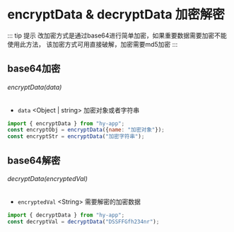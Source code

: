 # encryptData & decryptData 加密解密

::: tip 提示
改加密方式是通过base64进行简单加密，如果重要数据需要加密不能使用此方法，
该加密方式可用直接破解，加密需要md5加密
:::

## base64加密
###### encryptData(data)

- `data` \<Object | string> 加密对象或者字符串

```javascript
import { encryptData } from "hy-app";
const encryptObj = encryptData({name: "加密对象"});
const encryptStr = encryptData("加密字符串");
```

## base64解密
###### decryptData(encryptedVal)

- `encryptedVal` \<String> 需要解密的加密数据

```javascript
import { decryptData } from "hy-app";
const decryptVal = decryptData("DSSFFGfh234nr");
```